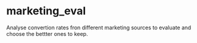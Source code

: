 # marketing_eval
Analyse convertion rates fron different marketing sources to evaluate and choose the bettter ones to keep.
